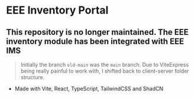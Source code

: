 # EEE Inventory Portal

## This repository is no longer maintained. The EEE inventory module has been integrated with EEE IMS

> Initially the branch `old-main` was the `main` branch. Due to ViteExpress being really painful to work with, I shifted back to client-server folder structure.

- Made with Vite, React, TypeScript, TailwindCSS and ShadCN
